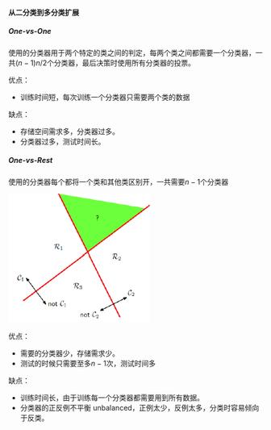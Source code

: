 #### 从二分类到多分类扩展

##### One-vs-One

使用的分类器用于两个特定的类之间的判定，每两个类之间都需要一个分类器，一共$(n-1)n/2$个分类器，最后决策时使用所有分类器的投票。

优点：

- 训练时间短，每次训练一个分类器只需要两个类的数据

缺点：

- 存储空间需求多，分类器过多。
- 分类器过多，测试时间长。

##### One-vs-Rest

使用的分类器每个都将一个类和其他类区别开，一共需要$n-1$个分类器

![1552913395296](分类.assets/1552913395296.png)

优点：

- 需要的分类器少，存储需求少。
- 测试的时候只需要至多$n-1$次，测试时间多

缺点：

- 训练时间长，由于训练每一个分类器都需要用到所有数据。
- 分类器的正反例不平衡 unbalanced，正例太少，反例太多，分类时容易倾向于反类。